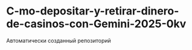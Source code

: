 # C-mo-depositar-y-retirar-dinero-de-casinos-con-Gemini-2025-0kv
Автоматически созданный репозиторий
